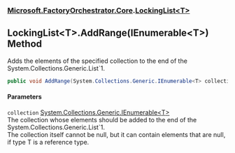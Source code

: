 ### [Microsoft.FactoryOrchestrator.Core](Microsoft_FactoryOrchestrator_Core.md 'Microsoft.FactoryOrchestrator.Core').[LockingList&lt;T&gt;](Microsoft_FactoryOrchestrator_Core_LockingList_T_.md 'Microsoft.FactoryOrchestrator.Core.LockingList&lt;T&gt;')
## LockingList&lt;T&gt;.AddRange(IEnumerable&lt;T&gt;) Method
Adds the elements of the specified collection to the end of the System.Collections.Generic.List`1.  
```csharp
public void AddRange(System.Collections.Generic.IEnumerable<T> collection);
```
#### Parameters
<a name='Microsoft_FactoryOrchestrator_Core_LockingList_T__AddRange(System_Collections_Generic_IEnumerable_T_)_collection'></a>
`collection` [System.Collections.Generic.IEnumerable&lt;](https://docs.microsoft.com/en-us/dotnet/api/System.Collections.Generic.IEnumerable-1 'System.Collections.Generic.IEnumerable')[T](Microsoft_FactoryOrchestrator_Core_LockingList_T_.md#Microsoft_FactoryOrchestrator_Core_LockingList_T__T 'Microsoft.FactoryOrchestrator.Core.LockingList&lt;T&gt;.T')[&gt;](https://docs.microsoft.com/en-us/dotnet/api/System.Collections.Generic.IEnumerable-1 'System.Collections.Generic.IEnumerable')  
The collection whose elements should be added to the end of the System.Collections.Generic.List`1.   
            The collection itself cannot be null, but it can contain elements that are null, if type T is a reference type.
  
